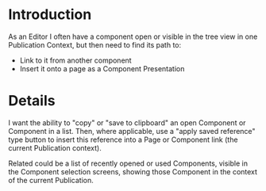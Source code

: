 # Introduction #

As an Editor I often have a component open or visible in the tree view in one Publication Context, but then need to find its path to:

  * Link to it from another component
  * Insert it onto a page as a Component Presentation

# Details #

I want the ability to "copy" or "save to clipboard" an open Component or Component in a list. Then, where applicable, use a "apply saved reference" type button to insert this reference into a Page or Component link (the current Publication context).

Related could be a list of recently opened or used Components, visible in the Component selection screens, showing those Component in the context of the current Publication.